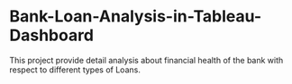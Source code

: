 # Bank-Loan-Analysis-in-Tableau-Dashboard
This project provide detail analysis about financial health of the bank with respect to different types of Loans.
